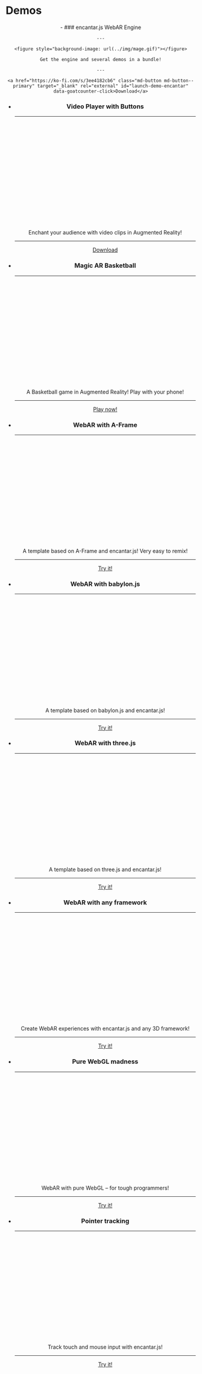 # Demos

<style>
.grid.cards {
    text-align: center;
}
.grid.cards figure {
    display: block;
    width: 100%;
    min-height: 128px;
    aspect-ratio: 16 / 9;
    background-position: center center;
    background-repeat: no-repeat;
    background-size: cover;
}
.grid.cards figure.contain {
    background-size: contain;
}
</style>

<div class="grid cards" markdown>
-   ### encantar.js WebAR Engine

    ---

    <figure style="background-image: url(../img/mage.gif)"></figure>

    Get the engine and several demos in a bundle!

    ---

    <a href="https://ko-fi.com/s/3ee4182cb6" class="md-button md-button--primary" target="_blank" rel="external" id="launch-demo-encantar" data-goatcounter-click>Download</a>

-   ### Video Player with Buttons

    ---

    <figure style="background-image: url(../img/video-player.gif)"></figure>

    Enchant your audience with video clips in Augmented Reality!

    ---

    <a href="https://ko-fi.com/s/697a184728" class="md-button md-button--primary" target="_blank" rel="external" id="launch-demo-video-player" data-goatcounter-click>Download</a>

-   ### Magic AR Basketball

    ---

    <figure style="background-image: url(../img/basketball.gif)"></figure>

    A Basketball game in Augmented Reality! Play with your phone!

    ---

    <a href="/demos/basketball/poster.html" class="md-button" target="_blank" rel="external" id="launch-demo-basketball" data-goatcounter-click>Play now!</a>

-   ### WebAR with A-Frame

    ---

    <figure style="background-image: url(../img/logo-aframe.png)" class="contain"></figure>

    A template based on A-Frame and encantar.js! Very easy to remix!

    ---

    <a href="/demos/hello-aframe/poster.html" class="md-button" target="_blank" rel="external" id="launch-demo-hello-aframe" data-goatcounter-click>Try it!</a>

-   ### WebAR with babylon.js

    ---

    <figure style="background-image: url(../img/logo-babylon.png)" class="contain"></figure>

    A template based on babylon.js and encantar.js!

    ---

    <a href="/demos/hello-babylon/poster.html" class="md-button" target="_blank" rel="external" id="launch-demo-hello-babylon" data-goatcounter-click>Try it!</a>

-   ### WebAR with three.js

    ---

    <figure style="background-image: url(../img/logo-three.png)" class="contain"></figure>

    A template based on three.js and encantar.js!

    ---

    <a href="/demos/hello-three/poster.html" class="md-button" target="_blank" rel="external" id="launch-demo-hello-three" data-goatcounter-click>Try it!</a>

-   ### WebAR with any framework

    ---

    <figure style="background-image: url(../img/demo-hello.png)"></figure>

    Create WebAR experiences with encantar.js and any 3D framework!

    ---

    <a href="/demos/hello-world/poster.html" class="md-button" target="_blank" rel="external" id="launch-demo-hello-world" data-goatcounter-click>Try it!</a>

-   ### Pure WebGL madness

    ---

    <figure style="background-image: url(../img/logo-webgl.png)" class="contain"></figure>

    WebAR with pure WebGL &ndash; for tough programmers!

    ---

    <a href="/demos/hello-webgl/poster.html" class="md-button" target="_blank" rel="external" id="launch-demo-hello-webgl" data-goatcounter-click>Try it!</a>

-   ### Pointer tracking

    ---

    <figure style="background-image: url(../img/pointer-demo.png)"></figure>

    Track touch and mouse input with encantar.js!

    ---

    <a href="/demos/pointer-demo/poster.html" class="md-button" target="_blank" rel="external" id="launch-demo-pointer-demo" data-goatcounter-click>Try it!</a>
</div>

